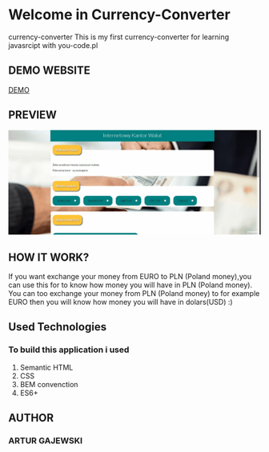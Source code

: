 # Welcome in Currency-Converter
currency-converter This is my first currency-converter for learning javasrcipt with you-code.pl

## DEMO WEBSITE

[DEMO](https://github.com/arturgajewski/currency-converter)

## PREVIEW
![this is the preview currency converter,you can see how it work](https://raw.githubusercontent.com/arturgajewski/currency-converter/main/images/currencyconverter.gif)
## HOW IT WORK?

If you want exchange your money from EURO to PLN (Poland money),you can use this for to know how money you will have in PLN (Poland money). You can too exchange your money from PLN (Poland money) to for example EURO then you will know how money you will have in dolars(USD) :)

##  Used Technologies

### To build this application i used
1.  Semantic HTML
2.  CSS
3.  BEM convenction
4.  ES6+

## AUTHOR 
### ARTUR GAJEWSKI
